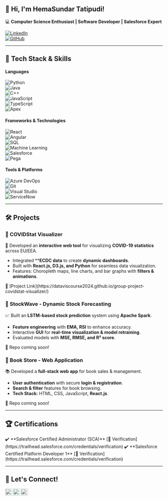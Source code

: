 ## 👋 Hi, I'm HemaSundar Tatipudi!

💻 **Computer Science Enthusiast | Software Developer | Salesforce Expert**  
 

[![LinkedIn](https://img.shields.io/badge/LinkedIn-Connect-blue?style=flat&logo=linkedin)](https://www.linkedin.com/in/findmehere-hs/)  
[![GitHub](https://img.shields.io/badge/GitHub-Follow-lightgrey?style=flat&logo=github)](https://github.com/hemasundar-tatipudi)

---

<h2>🔧 Tech Stack & Skills</h2>

#### **Languages**  
![Python](https://img.shields.io/badge/Python-blue?style=flat&logo=python)  
![Java](https://img.shields.io/badge/Java-orange?style=flat&logo=java)  
![C++](https://img.shields.io/badge/C++-00599C?style=flat&logo=cplusplus)  
![JavaScript](https://img.shields.io/badge/JavaScript-yellow?style=flat&logo=javascript)  
![TypeScript](https://img.shields.io/badge/TypeScript-blue?style=flat&logo=typescript)  
![Apex](https://img.shields.io/badge/Apex-Developer-red?style=flat&logo=salesforce)  

#### **Frameworks & Technologies**  
![React](https://img.shields.io/badge/React-61DAFB?style=flat&logo=react)  
![Angular](https://img.shields.io/badge/Angular-DD0031?style=flat&logo=angular)  
![SQL](https://img.shields.io/badge/SQL-4479A1?style=flat&logo=postgresql)  
![Machine Learning](https://img.shields.io/badge/Machine%20Learning-%23FFD700?style=flat&logo=tensorflow)  
![Salesforce](https://img.shields.io/badge/Salesforce-00A1E0?style=flat&logo=salesforce)  
![Pega](https://img.shields.io/badge/Pega-0076D6?style=flat)  

#### **Tools & Platforms**  
![Azure DevOps](https://img.shields.io/badge/Azure%20DevOps-0078D7?style=flat&logo=azure-devops)  
![Git](https://img.shields.io/badge/Git-F05032?style=flat&logo=git)  
![Visual Studio](https://img.shields.io/badge/Visual%20Studio-5C2D91?style=flat&logo=visual-studio)  
![ServiceNow](https://img.shields.io/badge/ServiceNow-00A300?style=flat)  

---

<h2>🛠️ Projects</h2>

<h3>📌 COVIDStat Visualizer</h3>
🚀 Developed an <b>interactive web tool</b> for visualizing <b>COVID-19 statistics</b> across EU/EEA.
<ul>
  <li>Integrated **<b>ECDC data</b> to create <b>dynamic dashboards</b>.</li>
  <li>Built with <b>React.js, D3.js, and Python</b> for seamless data visualization.</li>
  <li>Features: Choropleth maps, line charts, and bar graphs with <b>filters & animations</b>.</li>
</ul>
<p>🔗 [Project Link](https://dataviscourse2024.github.io/group-project-covidstat-visualizer/)</p>

<h3>📌 StockWave - Dynamic Stock Forecasting</h3>
📈 Built an <b>LSTM-based stock prediction</b> system using <b>Apache Spark</b>.
<ul>
  <li><b>Feature engineering</b> with <b>EMA, RSI</b> to enhance accuracy.</li>
  <li>Interactive <b>GUI</b> for <b>real-time visualization & model retraining</b>.</li>
  <li>Evaluated models with <b>MSE, RMSE, and R² score</b>.</li>
</ul>
<p>🔗 Repo coming soon!</p>

<h3>📌 Book Store - Web Application</h3>
📚 Developed a <b>full-stack web app</b> for book sales & management.
<ul>
  <li><b>User authentication</b> with secure <b>login & registration</b>.</li>
  <li><b>Search & filter</b> features for book browsing.</li>
  <li><b>Tech Stack:</b> HTML, CSS, JavaScript, <b>React.js</b>.</li>
</ul>
<p>🔗 Repo coming soon!</p>

---

<h2>🏆 Certifications</h2>
✔️ **Salesforce Certified Administrator (SCA)** [🔗 Verification](https://trailhead.salesforce.com/credentials/verification)  
✔️ **Salesforce Certified Platform Developer 1** [🔗 Verification](https://trailhead.salesforce.com/credentials/verification)  

---

<h2>📧 Let's Connect!</h2>

[<img align="left" alt="hs | LinkedIn" width="22px" src="https://cdn.jsdelivr.net/npm/simple-icons@v3/icons/github.svg" />][github]
[<img align="left" alt="hs | LinkedIn" width="22px" src="https://cdn.jsdelivr.net/npm/simple-icons@v3/icons/linkedin.svg" />][linkedin]
[<img align="left" alt="hs | LinkedIn" width="22px" src="https://cdn.jsdelivr.net/npm/simple-icons@v3/icons/gmail.svg" />][gmail]

[github]: https://github.com/hemasundar-tatipudi/
[linkedin]: https://www.linkedin.com/in/findmehere-hs/ 
[gmail]: hemasundarhs53@gmail.com





<!--
**hemasundar-tatipudi/hemasundar-tatipudi** is a ✨ _special_ ✨ repository because its `README.md` (this file) appears on your GitHub profile.

Here are some ideas to get you started:

- 🔭 I’m currently working on ...
- 🌱 I’m currently learning ...
- 👯 I’m looking to collaborate on ...
- 🤔 I’m looking for help with ...
- 💬 Ask me about ...
- 📫 How to reach me: ...
- 😄 Pronouns: ...
- ⚡ Fun fact: ...
-->

